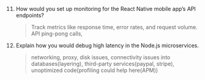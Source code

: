 11. How would you set up monitoring for the React Native mobile app’s API endpoints?
    > Track metrics like response time, error rates, and request volume. API ping-pong calls, 
12. Explain how you would debug high latency in the Node.js microservices.
    >networking, proxy, disk issues, connectivity issues into databases(layering), third-party services(paypal, stripe), unoptimized code(profiling could help here(APM))

